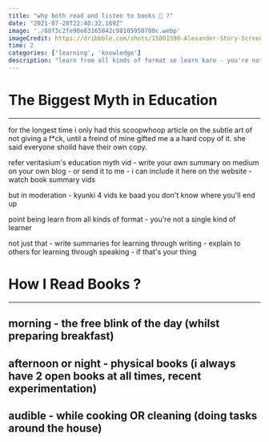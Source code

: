 ```yaml
---
title: "why both read and listen to books 🤔 ?"
date: "2021-07-28T22:40:32.169Z"
image: './88f3c2fe90e83165842c98105950700c.webp'
imageCredit: https://dribbble.com/shots/15001590-Alexander-Story-Screens
time: 2
categories: ['learning', 'knowledge']
description: "learn from all kinds of format se learn karo - you're not a single kind of learner"
---
```


# The Biggest Myth in Education
-----------------------------
for the longest time i only had this scoopwhoop article on the subtle art of not giving a f*ck, until a freind of mine gifted me a a hard copy of it. she said everyone shoild have their own copy. 



refer veritasium's education myth vid - write your own summary on medium on your own blog - or send it to me - i can include it here on the website - watch book summary vids

but in moderation - kyunki 4 vids ke baad you don't know where you'll end up

point being learn from all kinds of format - you're not a single kind of learner

not just that - write summaries for learning through writing - explain to others for learning through speaking - if that's your thing

# How I Read Books ?
--------------------

## **morning** - the free blink of the day (whilst preparing breakfast)
## **afternoon or night** - physical books (i always have 2 open books at all times, recent experimentation)
## **audible** - while cooking OR cleaning (doing tasks around the house)
